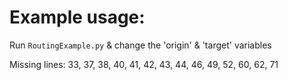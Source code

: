 # Example usage:

Run `RoutingExample.py` & change the 'origin' & 'target' variables

Missing lines: 33, 37, 38, 40, 41, 42, 43, 44, 46, 49, 52, 60, 62, 71